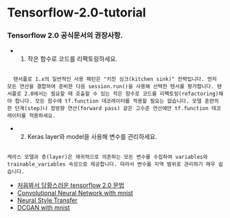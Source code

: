 # Tensorflow-2.0-tutorial

### Tensorflow 2.0 공식문서의 권장사항.

  - 1) 작은 함수로 코드를 리팩토링하세요.
  
```
  
  텐서플로 1.x의 일반적인 사용 패턴은 "키친 싱크(kitchen sink)" 전략입니다. 먼저 모든 연산을 결합하여 준비한 다음 session.run()을 사용해 선택한 텐서를 평가합니다. 텐서플로 2.0에서는 필요할 때 호출할 수 있는 작은 함수로 코드를 리팩토링(refactoring)해야 합니다. 모든 함수에 tf.function 데코레이터를 적용할 필요는 없습니다. 모델 훈련의 한 단계(step)나 정방향 연산(forward pass) 같은 고수준 연산에만 tf.function 데코레이터를 적용하세요.

```

  - 2) Keras layer와 model을 사용해 변수를 관리하세요.
```

케라스 모델과 층(layer)은 재귀적으로 의존하는 모든 변수를 수집하여 variables와 trainable_variables 속성으로 제공합니다. 따라서 변수를 지역 범위로 관리하기 매우 쉽습니다.

```

- [처음봐서 당황스러운 tensorflow 2.0 문법](https://github.com/Junhojuno/Tensorflow-2.0-tutorial/blob/master/00.new_method_summary.md)
- [Convolutional Neural Network with mnist](https://github.com/Junhojuno/Tensorflow-2.0-tutorial/blob/master/01_CNN_2_0style.ipynb)
- [Neural Style Transfer]()
- [DCGAN with mnist](https://github.com/Junhojuno/Tensorflow-2.0-tutorial/blob/master/DCGAN_mnist.ipynb)
